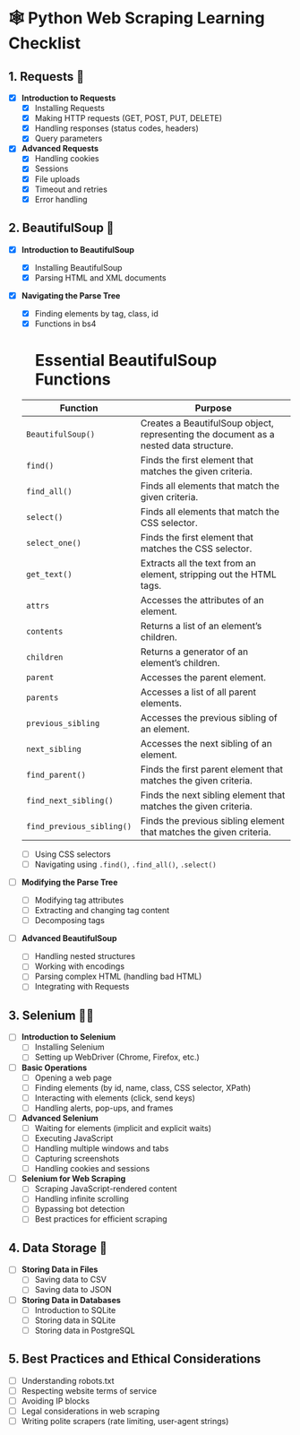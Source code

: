 # 🕸️ Python Web Scraping Learning Checklist

## 1. Requests 📡
- [X] **Introduction to Requests**
  - [X] Installing Requests
  - [X] Making HTTP requests (GET, POST, PUT, DELETE)
  - [X] Handling responses (status codes, headers)
  - [X] Query parameters
- [X] **Advanced Requests**
  - [X] Handling cookies
  - [X] Sessions
  - [X] File uploads
  - [X] Timeout and retries
  - [X] Error handling

## 2. BeautifulSoup 🍲
- [X] **Introduction to BeautifulSoup**
  - [X] Installing BeautifulSoup
  - [X] Parsing HTML and XML documents
- [X] **Navigating the Parse Tree**
  - [X] Finding elements by tag, class, id
  - [X] Functions in bs4
      # Essential BeautifulSoup Functions

  | Function                | Purpose                                                                                       |
  |-------------------------|-----------------------------------------------------------------------------------------------|
  | `BeautifulSoup()`       | Creates a BeautifulSoup object, representing the document as a nested data structure.         |
  | `find()`                | Finds the first element that matches the given criteria.                                       |
  | `find_all()`            | Finds all elements that match the given criteria.                                              |
  | `select()`              | Finds all elements that match the CSS selector.                                                |
  | `select_one()`          | Finds the first element that matches the CSS selector.                                         |
  | `get_text()`            | Extracts all the text from an element, stripping out the HTML tags.                            |
  | `attrs`                 | Accesses the attributes of an element.                                                         |
  | `contents`              | Returns a list of an element’s children.                                                       |
  | `children`              | Returns a generator of an element’s children.                                                  |
  | `parent`                | Accesses the parent element.                                                                   |
  | `parents`               | Accesses a list of all parent elements.                                                        |
  | `previous_sibling`      | Accesses the previous sibling of an element.                                                   |
  | `next_sibling`          | Accesses the next sibling of an element.                                                       |
  | `find_parent()`         | Finds the first parent element that matches the given criteria.                                |
  | `find_next_sibling()`   | Finds the next sibling element that matches the given criteria.                                |
  | `find_previous_sibling()` | Finds the previous sibling element that matches the given criteria.                          |

  - [ ] Using CSS selectors
  - [ ] Navigating using `.find()`, `.find_all()`, `.select()`
- [ ] **Modifying the Parse Tree**
  - [ ] Modifying tag attributes
  - [ ] Extracting and changing tag content
  - [ ] Decomposing tags
- [ ] **Advanced BeautifulSoup**
  - [ ] Handling nested structures
  - [ ] Working with encodings
  - [ ] Parsing complex HTML (handling bad HTML)
  - [ ] Integrating with Requests

## 3. Selenium 🕵️‍♂️
- [ ] **Introduction to Selenium**
  - [ ] Installing Selenium
  - [ ] Setting up WebDriver (Chrome, Firefox, etc.)
- [ ] **Basic Operations**
  - [ ] Opening a web page
  - [ ] Finding elements (by id, name, class, CSS selector, XPath)
  - [ ] Interacting with elements (click, send keys)
  - [ ] Handling alerts, pop-ups, and frames
- [ ] **Advanced Selenium**
  - [ ] Waiting for elements (implicit and explicit waits)
  - [ ] Executing JavaScript
  - [ ] Handling multiple windows and tabs
  - [ ] Capturing screenshots
  - [ ] Handling cookies and sessions
- [ ] **Selenium for Web Scraping**
  - [ ] Scraping JavaScript-rendered content
  - [ ] Handling infinite scrolling
  - [ ] Bypassing bot detection
  - [ ] Best practices for efficient scraping

## 4. Data Storage 💾
- [ ] **Storing Data in Files**
  - [ ] Saving data to CSV
  - [ ] Saving data to JSON
- [ ] **Storing Data in Databases**
  - [ ] Introduction to SQLite
  - [ ] Storing data in SQLite
  - [ ] Storing data in PostgreSQL

## 5. Best Practices and Ethical Considerations
- [ ] Understanding robots.txt
- [ ] Respecting website terms of service
- [ ] Avoiding IP blocks
- [ ] Legal considerations in web scraping
- [ ] Writing polite scrapers (rate limiting, user-agent strings)
